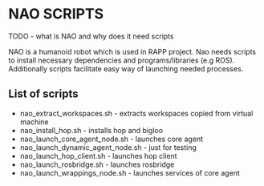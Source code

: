 NAO SCRIPTS
========================================================
TODO - what is NAO and why does it need scripts

NAO is a humanoid robot which is used in RAPP project. Nao needs scripts to install necessary dependencies and programs/libraries (e.g ROS). Additionally scripts facilitate easy way of launching needed processes.

List of scripts
------------
* nao_extract_workspaces.sh - extracts workspaces copied from virtual machine
* nao_install_hop.sh - installs hop and bigloo
* nao_launch_core_agent_node.sh - launches core agent
* nao_launch_dynamic_agent_node.sh - just for testing
* nao_launch_hop_client.sh - launches hop client
* nao_launch_rosbridge.sh - launches rosbridge
* nao_launch_wrappings_node.sh - launches services of core agent
